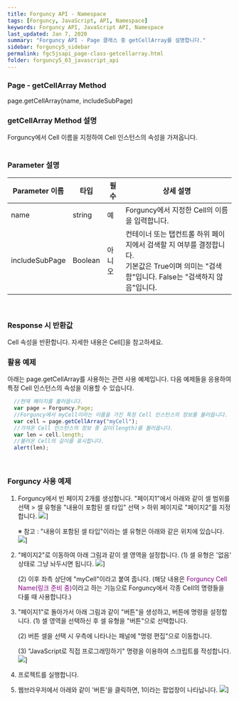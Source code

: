 ```yaml
---
title: Forguncy API - Namespace
tags: [Forguncy, JavaScript, API, Namespace]
keywords: Forguncy API, JavaScript API, Namespace
last_updated: Jan 7, 2020
summary: "Forguncy API - Page 클래스 중 getCellArray를 설명합니다."
sidebar: forguncy5_sidebar
permalink: fgc5jsapi_page-class-getcellarray.html
folder: forguncy5_03_javascript_api
---
```


### Page - getCellArray Method
page.getCellArray(name, includeSubPage)

### getCellArray Method 설명
Forguncy에서 Cell 이름을 지정하여 Cell 인스턴스의 속성을 가져옵니다.
<br /><br />

### Parameter 설명

| Parameter 이름 | 타입 | 필수 | 상세 설명 |
| --- | --- | --- | --- |
| name | string | 예 | Forguncy에서 지정한 Cell의 이름을 입력합니다. |
| includeSubPage | Boolean | 아니오 | 컨테이너 또는 탭컨트롤 하위 페이지에서 검색할 지 여부를 결정합니다. <br />기본값은 True이며 의미는 "검색함"입니다. False는 "검색하지 않음"입니다. |

<br />

### Response 시 반환값
Cell 속성을 반환합니다. 자세한 내용은 Cell[]을 참고하세요.

### 활용 예제
아래는 page.getCellArray를 사용하는 관련 사용 예제입니다. 다음 예제들을 응용하여 특정 Cell 인스턴스의 속성을 이용할 수 있습니다.
<br />

~~~javascript
  //현재 페이지를 불러옵니다.
  var page = Forguncy.Page;
  //Forguncy에서 myCell이라는 이름을 가진 특정 Cell 인스턴스의 정보를 불러옵니다.
  var cell = page.getCellArray("myCell");
  //가져온 Cell 인스턴스의 정보 중 길이(length)를 불러옵니다.
  var len = cell.length;
  //불러온 Cell의 길이를 표시합니다.
  alert(len);
~~~

<br />

### Forguncy 사용 예제

1. Forguncy에서 빈 페이지 2개를 생성합니다. "페이지1"에서 아래와 같이 셀 범위를 선택 > 셀 유형을 "내용이 포함된 셀 타입" 선택 > 하위 페이지로 "페이지2"를 지정합니다.
    ![]({{site.url}}/images/forguncy5/ex-ss_page-getcellarray02.png)]

    ※ 참고 : "내용이 포함된 셀 타입"이라는 셀 유형은 아래와 같은 위치에 있습니다.
    ![]({{site.url}}/images/forguncy5/ex-ss_page-getcellarray01.png)]

2. "페이지2"로 이동하여 아래 그림과 같이 셀 영역을 설정합니다. 
    (1) 셀 유형은 '없음' 상태로 그냥 놔두시면 됩니다.
    ![]({{site.url}}/images/forguncy5/ex-ss_page-getcellarray03.png)]

    (2) 이후 좌측 상단에 "myCell"이라고 붙여 줍니다.
    (해당 내용은 <font color="purple">Forguncy Cell Name(링크 준비 중)</font>이라고 하는 기능으로 Forguncy에서 각종 Cell의 명령들을 다룰 때 사용합니다.)

3. "페이지1"로 돌아가서 아래 그림과 같이 "버튼"을 생성하고, 버튼에 명령을 설정합니다.
    (1) 셀 영역을 선택하신 후 셀 유형을 "버튼"으로 선택합니다.

    (2) 버튼 셀을 선택 시 우측에 나타나는 패널에 "명령 편집"으로 이동합니다.

    (3) "JavaScript로 직접 프로그래밍하기" 명령을 이용하여 스크립트를 작성합니다.
    ![]({{site.url}}/images/forguncy5/ex-ss_page-getcellarray04.png)]

4. 프로젝트를 실행합니다.

5. 웹브라우저에서 아래와 같이 '버튼'을 클릭하면, 1이라는 팝업창이 나타납니다.
    ![]({{site.url}}/images/forguncy5/ex-ss_page-getcellarray05.png)]

<br /><br />